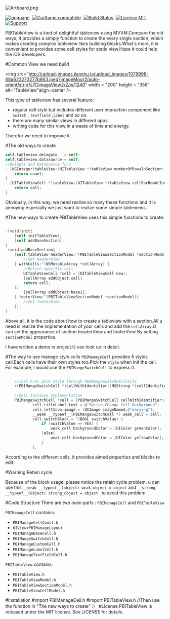 
![Artboard.png](http://upload-images.jianshu.io/upload_images/1079898-aad8b4e240d26518.png?imageMogr2/auto-orient/strip%7CimageView2/2/w/1240)

[![language](https://img.shields.io/badge/Language-Objective--C-7D6FFF.svg)](https://developer.apple.com/documentation/objectivec)&nbsp;
[![Carthage compatible](https://img.shields.io/badge/Carthage-compatible-4BC51D.svg?style=flat)](https://github.com/Carthage/Carthage)&nbsp;
[![Build Status](https://api.travis-ci.org/Lision/LSAnimator.svg?branch=master)](https://travis-ci.org/Lision/LSAnimator)&nbsp;
[![License MIT](https://img.shields.io/badge/license-MIT-green.svg?style=flat)](https://raw.githubusercontent.com/Lision/LSAnimator/master/LICENSE)&nbsp;
[![Support](https://img.shields.io/badge/support-iOS%209%2B%20-orange.svg?style=flat)](https://www.apple.com/nl/ios/)

PBITableView is a kind of delightful tableview using MVVM.Compare the old ways, it provides a simply function to create the every single section, which makes creating complex tableview likes building blocks.What's more, it is convenient to provides some cell styles for static view.Hope it could help the iOS developers.

#Common View we need build

<img src="http://upload-images.jianshu.io/upload_images/1079898-68a623273277b663.jpeg?imageMogr2/auto-orient/strip%7CimageView2/2/w/1240" width = "200" height = "356" alt="TableView"align=center />

This type of tableview has several feature:

* regular cell style but includes different user interaction component like `switch` , `textfield` ,`label` and so on.
* there are many similar views in different apps.
* writing code for this view in a waste of time and energy.

Therefor we need to improve it.

#The old ways to create
```objective-c
self.tableview.delegate   = self;
self.tableview.datasource = self;
//Delagte and DataSource func
- (NSInteger)tableView:(UITableView *)tableView numberOfRowsInSection:(NSInteger)section {
    return count;
}
- (UITableViewCell *)tableView:(UITableView *)tableView cellForRowAtIndexPath:(NSIndexPath *)indexPath {
    return cell;
}
```
Obviously, in this way, we need realize so many these functions and it is annoying especially we just want to realize some simple tableviews.

#The new ways to create 
PBITableView uses this simple functions to create:

```objective-c

-(void)init{
    [self initTableView];
    [self addBaseSection];
}
-(void)addBaseSection{
    [self.tableView headerView:^(PBITableViewSectionModel *sectionModel){
        //Set HeaderView
    } withCells:^(NSMutableArray *cellArray) {
        //Return specific cell
        UITableViewCell *cell = [UITableViewCell new];
        [cellArray addObject:cell]
        return cell;
    };
        [cellArray addObject:base1];
    } footerView:^(PBITableViewSectionModel *sectionModel){
        //Set footerView
    }];
}
```
Above all, it is the code about how to create a tableview with a section.All u need is realize the implementation of your cells and add the `cellArray`.U can set the appearance of section headerView and footerView By setting `sectionModel` properties.

I have written a demo in project.U can look up in detail.

#The way to use manage style cells
`PBIManageCell` provides 5 styles cell.Each cells have their own styles too.Pick the `style` when init the cell.
For example, I would use the `PBIMangeSwitchCell` to express it.

```objective-c
    
    //Init Func pick style through PBIMangeSwitchCellStyle
    +(PBIMangeSwitchCell *)cellWithIdentifier:(NSString *)cellIdentifier tableView:(UITableView *)tableView style:(PBIMangeSwitchCellStyle)style;
    
    //Cell Instance Implementation 
    PBIMangeSwitchCell *cell = [PBIMangeSwitchCell cellWithIdentifier:@"123" tableView:tableView style:PBIMangeSwitchCellStyleWithLeftIcon];
            cell.titleLabel.text = @"Switch Change Cell Background";
            cell.leftIcon.image = [UIImage imageNamed:@"warning"];
            __weak __typeof__(PBIMangeSwitchCell *) weak_cell = cell;
            cell.switchBlock = ^(BOOL switchValue) {
                if (switchValue == YES) {
                    weak_cell.backgroundColor = [UIColor greenColor];
                }else{
                    weak_cell.backgroundColor = [UIColor yellowColor];
                }
            };
```
According to the different cells, it provides aimed properties and blocks to edit.  

#Warning Retain cycle

Because of the block usage, please notice the retain cycle problem.
u can use this `__weak __typeof__(object) weak_object = object` and `__strong __typeof__(object) strong_object = object ` to avoid this problem

#Code Structure
There are two main parts : `PBIManageCell` and `PBITableView`

`PBIManageCell` contains:
* `PBIManageCellConst.h` 
* `UIView+PBIManageLayout`
* `PBIManageBaseCell.h`
* `PBIMangeSwitchCell.h`
* `PBIManageCustomCell.h`
* `PBIManageLabelCell.h`
* `PBIManageTextFieldCell.h`

`PBITableView` contains:
* `PBITableView.h` 
* `PBITableViewModel.h`
* `PBITableViewSectionModel.h`
* `PBITableViewCellModel.h`

#Installation
    #import PBIManageCell.h
    #import PBITableView.h
    //Then use the function in "The new ways to create" :）
#License
PBITableView is released under the MIT license. See LICENSE for details.


